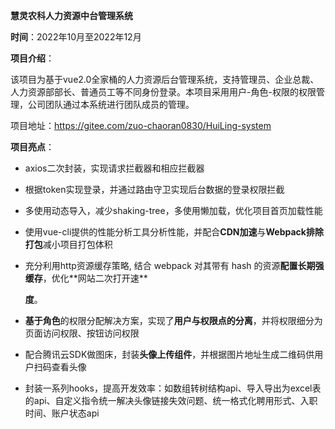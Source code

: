 **慧灵农科人力资源中台管理系统**

**时间**：2022年10月至2022年12月

**项目介绍**：

该项目为基于vue2.0全家桶的人力资源后台管理系统，支持管理员、企业总裁、人力资源部部长、普通员工等不同身份登录。本项目采用用户-角色-权限的权限管理，公司团队通过本系统进行团队成员的管理。

项目地址：https://gitee.com/zuo-chaoran0830/HuiLing-system

**项目亮点**：

- axios二次封装，实现请求拦截器和相应拦截器

- 根据token实现登录，并通过路由守卫实现后台数据的登录权限拦截

- 多使用动态导入，减少shaking-tree，多使用懒加载，优化项目首页加载性能

- 使用vue-cli提供的性能分析工具分析性能，并配合**CDN加速**与**Webpack排除打包**减小项目打包体积

- 充分利⽤http资源缓存策略, 结合 webpack 对其带有 hash 的资源**配置⻓期强缓存**，优化**⽹站⼆次打开速**

  **度**。

- **基于角色**的权限分配解决方案，实现了**用户与权限点的分离**，并将权限细分为页面访问权限、按钮访问权限

- 配合腾讯云SDK做图床，封装**头像上传组件**，并根据图片地址生成二维码供用户扫码查看头像

- 封装一系列hooks，提高开发效率：如数组转树结构api、导入导出为excel表的api、自定义指令统一解决头像链接失效问题、统一格式化聘用形式、入职时间、账户状态api